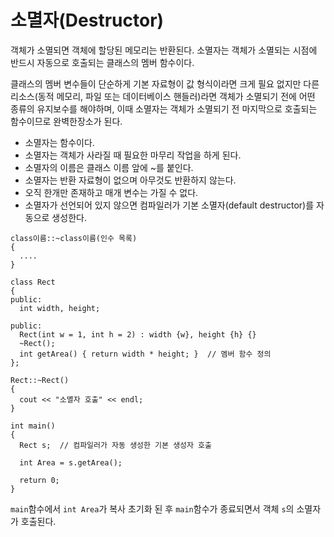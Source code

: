 # 소멸자(Destructor)

객체가 소멸되면 객체에 할당된 메모리는 반환된다. 소멸자는 객체가 소멸되는 시점에 반드시 자동으로 호출되는 클래스의 멤버 함수이다.

클래스의 멤버 변수들이 단순하게 기본 자료형이 값 형식이라면 크게 필요 없지만 다른 리소스(동적 메모리, 파일 또는 데이터베이스 핸들러)라면 객체가 소멸되기 전에 어떤 종류의 유지보수를 해야하며, 이때 소멸자는 객체가 소멸되기 전 마지막으로 호출되는 함수이므로 완벽한장소가 된다.

+ 소멸자는 함수이다.
+ 소멸자는 객체가 사라질 때 필요한 마무리 작업을 하게 된다.
+ 소멸자의 이름은 클래스 이름 앞에 ~를 붙인다.
+ 소멸자는 반환 자료형이 없으며 아무것도 반환하지 않는다.
+ 오직 한개만 존재하고 매개 변수는 가질 수 없다.
+ 소멸자가 선언되어 있지 않으면 컴파일러가 기본 소멸자(default destructor)를 자동으로 생성한다.

```
class이름::~class이름(인수 목록)
{
  ....
}

class Rect
{
public:
  int width, height;

public:
  Rect(int w = 1, int h = 2) : width {w}, height {h} {}
  ~Rect();
  int getArea() { return width * height; }  // 멤버 함수 정의
};

Rect::~Rect()
{
  cout << "소멸자 호출" << endl;
}

int main()
{
  Rect s;  // 컴파일러가 자동 생성한 기본 생성자 호출 
  
  int Area = s.getArea();

  return 0;
}
```

`main`함수에서 `int Area`가 복사 초기화 된 후 `main`함수가 종료되면서 객체 `s`의 소멸자가 호출된다.